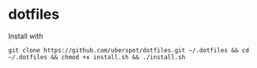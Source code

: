 dotfiles
============

Install with

    git clone https://github.com/uberspot/dotfiles.git ~/.dotfiles && cd ~/.dotfiles && chmod +x install.sh && ./install.sh

